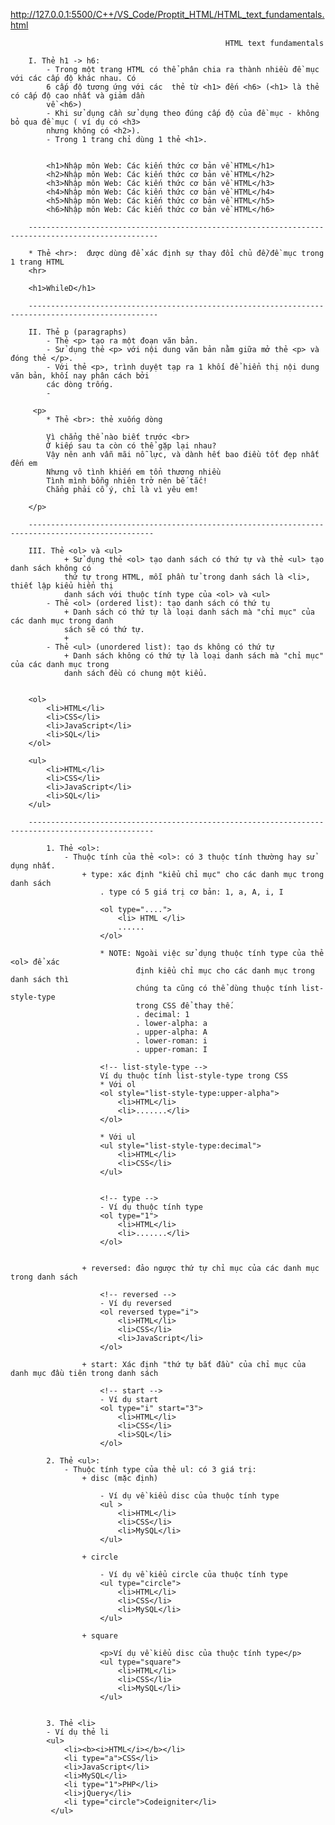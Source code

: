http://127.0.0.1:5500/C++/VS_Code/Proptit_HTML/HTML_text_fundamentals.html

        
                                                    HTML text fundamentals
     
        I. Thẻ h1 -> h6:
            - Trong một trang HTML có thể phân chia ra thành nhiều đề mục với các cấp độ khác nhau. Có 
            6 cấp độ tương ứng với các  thẻ từ <h1> đến <h6> (<h1> là thẻ có cấp độ cao nhất và giảm dần
            về <h6>)
            - Khi sử dụng cần sử dụng theo đúng cấp độ của đề mục - không bỏ qua đề mục ( ví dụ có <h3>
            nhưng không có <h2>). 
            - Trong 1 trang chỉ dùng 1 thẻ <h1>.
     
         
            <h1>Nhập môn Web: Các kiến thức cơ bản về HTML</h1>
            <h2>Nhập môn Web: Các kiến thức cơ bản về HTML</h2>
            <h3>Nhập môn Web: Các kiến thức cơ bản về HTML</h3>
            <h4>Nhập môn Web: Các kiến thức cơ bản về HTML</h4>
            <h5>Nhập môn Web: Các kiến thức cơ bản về HTML</h5>
            <h6>Nhập môn Web: Các kiến thức cơ bản về HTML</h6>
            
        ---------------------------------------------------------------------------------------------------  
         
        * Thẻ <hr>:  được dùng để xác định sự thay đổi chủ đề/đề mục trong 1 trang HTML
        <hr>
        
        <h1>WhileD</h1>
        
        ---------------------------------------------------------------------------------------------------
        
        II. Thẻ p (paragraphs)
            - Thẻ <p> tạo ra một đoạn văn bản. 
            - Sử dụng thẻ <p> với nội dung văn bản nằm giữa mở thẻ <p> và đóng thẻ </p>.
            - Với thẻ <p>, trình duyệt tạp ra 1 khối để hiển thị nội dung văn bản, khối nay phân cách bởi
            các dòng trống.
            - 

         <p>
            * Thẻ <br>: thẻ xuống dòng
            
            Vì chẳng thể nào biết trước <br>
            Ở kiếp sau ta còn có thể gặp lại nhau?
            Vậy nên anh vẫn mãi nỗ lực, và dành hết bao điều tốt đẹp nhất đến em
            Nhưng vô tình khiến em tổn thương nhiều
            Tình mình bỗng nhiên trở nên bế tắc!
            Chẳng phải cố ý, chỉ là vì yêu em!

        </p>

        --------------------------------------------------------------------------------------------------

        III. Thẻ <ol> và <ul>
                + Sử dụng thẻ <ol> tạo danh sách có thứ tự và thẻ <ul> tạo danh sách không có
                thứ tự trong HTML, mỗi phần tử trong danh sách là <li>, thiết lập kiểu hiển thị
                danh sách với thuộc tính type của <ol> và <ul>
            - Thẻ <ol> (ordered list): tạo danh sách có thứ tụ
                + Danh sách có thứ tự là loại danh sách mà "chỉ mục" của các danh mục trong danh
                sách sẽ có thứ tự.
                + 
            - Thẻ <ul> (unordered list): tạo ds không có thứ tự
                + Danh sách không có thứ tự là loại danh sách mà "chỉ mục" của các danh mục trong 
                danh sách đều có chung một kiểu.


        <ol>
            <li>HTML</li>
            <li>CSS</li>
            <li>JavaScript</li>
            <li>SQL</li>
        </ol>

        <ul>
            <li>HTML</li>
            <li>CSS</li>
            <li>JavaScript</li>
            <li>SQL</li>
        </ul>

        --------------------------------------------------------------------------------------------------

            1. Thẻ <ol>:
                - Thuộc tính của thẻ <ol>: có 3 thuộc tính thường hay sử dụng nhất.
                    + type: xác định "kiểu chỉ mục" cho các danh mục trong danh sách
                        . type có 5 giá trị cơ bản: 1, a, A, i, I

                        <ol type="....">
                            <li> HTML </li>
                            ......
                        </ol>

                        * NOTE: Ngoài việc sử dụng thuộc tính type của thẻ <ol> để xác
                                định kiểu chỉ mục cho các danh mục trong danh sách thì 
                                chúng ta cũng có thể dùng thuộc tính list-style-type 
                                trong CSS để thay thế.
                                . decimal: 1
                                . lower-alpha: a
                                . upper-alpha: A
                                . lower-roman: i
                                . upper-roman: I
                        
                        <!-- list-style-type -->
                        Ví dụ thuộc tính list-style-type trong CSS
                        * Với ol
                        <ol style="list-style-type:upper-alpha">
                            <li>HTML</li>
                            <li>.......</li>
                        </ol>

                        * Với ul
                        <ul style="list-style-type:decimal">
                            <li>HTML</li>
                            <li>CSS</li>
                        </ul>
                        

                        <!-- type -->
                        - Ví dụ thuộc tính type
                        <ol type="1">
                            <li>HTML</li>
                            <li>.......</li>
                        </ol>
                    
                    
                    + reversed: đảo ngược thứ tự chỉ mục của các danh mục trong danh sách
                    
                        <!-- reversed -->
                        - Ví dụ reversed
                        <ol reversed type="i">
                            <li>HTML</li>
                            <li>CSS</li>
                            <li>JavaScript</li>
                        </ol>
        
                    + start: Xác định "thứ tự bắt đầu" của chỉ mục của danh mục đầu tiên trong danh sách
                    
                        <!-- start -->
                        - Ví dụ start
                        <ol type="i" start="3">
                            <li>HTML</li>
                            <li>CSS</li>
                            <li>SQL</li>
                        </ol>
            
            2. Thẻ <ul>:
                - Thuộc tính type của thẻ ul: có 3 giá trị: 
                    + disc (mặc định)
                    
                        - Ví dụ về kiểu disc của thuộc tính type
                        <ul >
                            <li>HTML</li>
                            <li>CSS</li>
                            <li>MySQL</li>
                        </ul>
                    
                    + circle 
                        
                        - Ví dụ về kiểu circle của thuộc tính type
                        <ul type="circle">
                            <li>HTML</li>
                            <li>CSS</li>
                            <li>MySQL</li>
                        </ul>
                    
                    + square
                        
                        <p>Ví dụ về kiểu disc của thuộc tính type</p>
                        <ul type="square">
                            <li>HTML</li>
                            <li>CSS</li>
                            <li>MySQL</li>
                        </ul>


            3. Thẻ <li>
            - Ví dụ thẻ li
            <ul>
                <li><b><i>HTML</i></b></li>
                <li type="a">CSS</li>
                <li>JavaScript</li>
                <li>MySQL</li>
                <li type="1">PHP</li>
                <li>jQuery</li>
                <li type="circle">Codeigniter</li>
             </ul>


